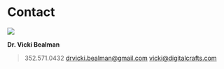 # Contact 

![](https://coursereport-production.imgix.net/uploads/school/logo/220/original/social-media.png?w=200&h=200)

**Dr. Vicki Bealman**

> 352.571.0432
> drvicki.bealman@gmail.com
vicki@digitalcrafts.com

